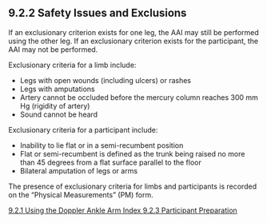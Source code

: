 ## 9.2.2 Safety Issues and Exclusions

If an exclusionary criterion exists for one leg, the AAI may still be performed using the other leg. If an exclusionary criterion exists for the participant, the AAI may not be performed.

Exclusionary criteria for a limb include:

* Legs with open wounds (including ulcers) or rashes
* Legs with amputations
* Artery cannot be occluded before the mercury column reaches 300 mm Hg (rigidity of artery)
* Sound cannot be heard

Exclusionary criteria for a participant include:

* Inability to lie flat or in a semi-recumbent position
* Flat or semi-recumbent is defined as the trunk being raised no more than 45 degrees from a flat surface parallel to the floor
* Bilateral amputation of legs or arms

The presence of exclusionary criteria for limbs and participants is recorded on the “Physical Measurements” (PM) form.


<div class="center">
<div class="btn-group">
  <a href=":pages_path:/manuals/ankle-arm-index/9-02-01-using-the-doppler.md" class="btn btn-default">
    <span class="glyphicon glyphicon-chevron-left"></span>
    9.2.1 Using the Doppler
  </a>

  <a href=":pages_path:/manuals/ankle-arm-index" class="btn btn-default">
    <span class="glyphicon glyphicon-chevron-up"></span>
    Ankle Arm Index
  </a>

  <a href=":pages_path:/manuals/ankle-arm-index/9-02-03-participant-preparation.md" class="btn btn-success">
    9.2.3 Participant Preparation
    <span class="glyphicon glyphicon-chevron-right"></span>
  </a>
</div>
</div>
